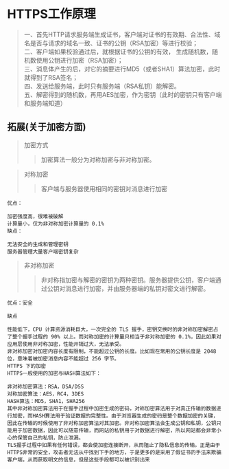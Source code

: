 # HTTPS工作原理

> 一、首先HTTP请求服务端生成证书，客户端对证书的有效期、合法性、域名是否与请求的域名一致、证书的公钥（RSA加密）等进行校验；<br>
> 二、客户端如果校验通过后，就根据证书的公钥的有效， 生成随机数，随机数使用公钥进行加密（RSA加密）；<br>
> 三、消息体产生的后，对它的摘要进行MD5（或者SHA1）算法加密，此时就得到了RSA签名；<br>
> 四、发送给服务端，此时只有服务端（RSA私钥）能解密。<br>
> 五、解密得到的随机数，再用AES加密，作为密钥（此时的密钥只有客户端和服务端知道）<br>


## 拓展(关于加密方面)
> 加密方式
>> 加密算法一般分为对称加密与非对称加密。

>对称加密
>>客户端与服务器使用相同的密钥对消息进行加密
```
优点：

加密强度高，很难被破解
计算量小，仅为非对称加密计算量的 0.1%
缺点：

无法安全的生成和管理密钥
服务器管理大量客户端密钥复杂

```

> 非对称加密
>> 非对称指加密与解密的密钥为两种密钥。服务器提供公钥，客户端通过公钥对消息进行加密，并由服务器端的私钥对密文进行解密。
```
优点：安全

缺点

性能低下，CPU 计算资源消耗巨大，一次完全的 TLS 握手，密钥交换时的非对称加密解密占了整个握手过程的 90% 以上。而对称加密的计算量只相当于非对称加密的 0.1%，因此如果对应用层使用非对称加密，性能开销过大，无法承受。
非对称加密对加密内容长度有限制，不能超过公钥的长度。比如现在常用的公钥长度是 2048 位，意味着被加密消息内容不能超过 256 字节。
HTTPS 下的加密
HTTPS一般使用的加密与HASH算法如下：

非对称加密算法：RSA，DSA/DSS
对称加密算法：AES，RC4，3DES
HASH算法：MD5，SHA1，SHA256
其中非对称加密算法用于在握手过程中加密生成的密码，对称加密算法用于对真正传输的数据进行加密，而HASH算法用于验证数据的完整性。由于浏览器生成的密码是整个数据加密的关键，因此在传输的时候使用了非对称加密算法对其加密。非对称加密算法会生成公钥和私钥，公钥只能用于加密数据，因此可以随意传输，而网站的私钥用于对数据进行解密，所以网站都会非常小心的保管自己的私钥，防止泄漏。
TLS握手过程中如果有任何错误，都会使加密连接断开，从而阻止了隐私信息的传输。正是由于HTTPS非常的安全，攻击者无法从中找到下手的地方，于是更多的是采用了假证书的手法来欺骗客户端，从而获取明文的信息，但是这些手段都可以被识别出来

```